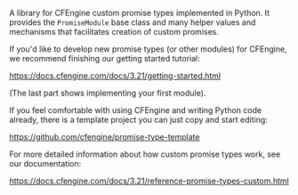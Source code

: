 A library for CFEngine custom promise types implemented in Python.
It provides the `PromiseModule` base class and many helper values and mechanisms that facilitates creation of custom promises.

If you'd like to develop new promise types (or other modules) for CFEngine, we recommend finishing our getting started tutorial:

https://docs.cfengine.com/docs/3.21/getting-started.html

(The last part shows implementing your first module).

If you feel comfortable with using CFEngine and writing Python code already, there is a template project you can just copy and start editing:

https://github.com/cfengine/promise-type-template

For more detailed information about how custom promise types work, see our documentation:

https://docs.cfengine.com/docs/3.21/reference-promise-types-custom.html
